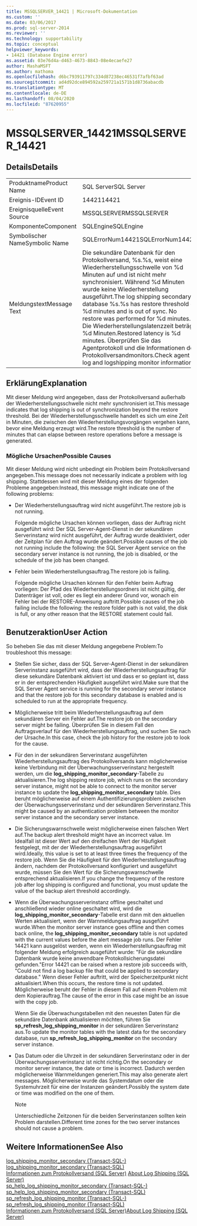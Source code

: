 ```yaml
---
title: MSSQLSERVER_14421 | Microsoft-Dokumentation
ms.custom: ''
ms.date: 03/06/2017
ms.prod: sql-server-2014
ms.reviewer: ''
ms.technology: supportability
ms.topic: conceptual
helpviewer_keywords:
- 14421 (Database Engine error)
ms.assetid: 03e76d4a-d463-4673-8843-08e4ecaefe27
author: MashaMSFT
ms.author: mathoma
ms.openlocfilehash: d6bc793911797c334d87238ec46531f7afbf63ad
ms.sourcegitcommit: ad4d92dce894592a259721a1571b1d8736abacdb
ms.translationtype: MT
ms.contentlocale: de-DE
ms.lasthandoff: 08/04/2020
ms.locfileid: "87620955"
---
```

# <a name="mssqlserver_14421"></a><span data-ttu-id="6cf8b-102">MSSQLSERVER_14421</span><span class="sxs-lookup"><span data-stu-id="6cf8b-102">MSSQLSERVER_14421</span></span>
    
## <a name="details"></a><span data-ttu-id="6cf8b-103">Details</span><span class="sxs-lookup"><span data-stu-id="6cf8b-103">Details</span></span>  
  
|||  
|-|-|  
|<span data-ttu-id="6cf8b-104">Produktname</span><span class="sxs-lookup"><span data-stu-id="6cf8b-104">Product Name</span></span>|<span data-ttu-id="6cf8b-105">SQL Server</span><span class="sxs-lookup"><span data-stu-id="6cf8b-105">SQL Server</span></span>|  
|<span data-ttu-id="6cf8b-106">Ereignis-ID</span><span class="sxs-lookup"><span data-stu-id="6cf8b-106">Event ID</span></span>|<span data-ttu-id="6cf8b-107">14421</span><span class="sxs-lookup"><span data-stu-id="6cf8b-107">14421</span></span>|  
|<span data-ttu-id="6cf8b-108">Ereignisquelle</span><span class="sxs-lookup"><span data-stu-id="6cf8b-108">Event Source</span></span>|<span data-ttu-id="6cf8b-109">MSSQLSERVER</span><span class="sxs-lookup"><span data-stu-id="6cf8b-109">MSSQLSERVER</span></span>|  
|<span data-ttu-id="6cf8b-110">Komponente</span><span class="sxs-lookup"><span data-stu-id="6cf8b-110">Component</span></span>|<span data-ttu-id="6cf8b-111">SQLEngine</span><span class="sxs-lookup"><span data-stu-id="6cf8b-111">SQLEngine</span></span>|  
|<span data-ttu-id="6cf8b-112">Symbolischer Name</span><span class="sxs-lookup"><span data-stu-id="6cf8b-112">Symbolic Name</span></span>|<span data-ttu-id="6cf8b-113">SQLErrorNum14421</span><span class="sxs-lookup"><span data-stu-id="6cf8b-113">SQLErrorNum14421</span></span>|  
|<span data-ttu-id="6cf8b-114">Meldungstext</span><span class="sxs-lookup"><span data-stu-id="6cf8b-114">Message Text</span></span>|<span data-ttu-id="6cf8b-115">Die sekundäre Datenbank für den Protokollversand, %s.%s, weist eine Wiederherstellungsschwelle von %d Minuten auf und ist nicht mehr synchronisiert. Während %d Minuten wurde keine Wiederherstellung ausgeführt.</span><span class="sxs-lookup"><span data-stu-id="6cf8b-115">The log shipping secondary database %s.%s has restore threshold of %d minutes and is out of sync. No restore was performed for %d minutes.</span></span> <span data-ttu-id="6cf8b-116">Die Wiederherstellungslatenzzeit beträgt %d Minuten.</span><span class="sxs-lookup"><span data-stu-id="6cf8b-116">Restored latency is %d minutes.</span></span> <span data-ttu-id="6cf8b-117">Überprüfen Sie das Agentprotokoll und die Informationen des Protokollversandmonitors.</span><span class="sxs-lookup"><span data-stu-id="6cf8b-117">Check agent log and logshipping monitor information.</span></span>|  
  
## <a name="explanation"></a><span data-ttu-id="6cf8b-118">Erklärung</span><span class="sxs-lookup"><span data-stu-id="6cf8b-118">Explanation</span></span>  
 <span data-ttu-id="6cf8b-119">Mit dieser Meldung wird angegeben, dass der Protokollversand außerhalb der Wiederherstellungsschwelle nicht mehr synchronisiert ist.</span><span class="sxs-lookup"><span data-stu-id="6cf8b-119">This message indicates that log shipping is out of synchronization beyond the restore threshold.</span></span> <span data-ttu-id="6cf8b-120">Bei der Wiederherstellungsschwelle handelt es sich um eine Zeit in Minuten, die zwischen den Wiederherstellungsvorgängen vergehen kann, bevor eine Meldung erzeugt wird.</span><span class="sxs-lookup"><span data-stu-id="6cf8b-120">The restore threshold is the number of minutes that can elapse between restore operations before a message is generated.</span></span>  
  
### <a name="possible-causes"></a><span data-ttu-id="6cf8b-121">Mögliche Ursachen</span><span class="sxs-lookup"><span data-stu-id="6cf8b-121">Possible Causes</span></span>  
 <span data-ttu-id="6cf8b-122">Mit dieser Meldung wird nicht unbedingt ein Problem beim Protokollversand angegeben.</span><span class="sxs-lookup"><span data-stu-id="6cf8b-122">This message does not necessarily indicate a problem with log shipping.</span></span> <span data-ttu-id="6cf8b-123">Stattdessen wird mit dieser Meldung eines der folgenden Probleme angegeben:</span><span class="sxs-lookup"><span data-stu-id="6cf8b-123">Instead, this message might indicate one of the following problems:</span></span>  
  
-   <span data-ttu-id="6cf8b-124">Der Wiederherstellungsauftrag wird nicht ausgeführt.</span><span class="sxs-lookup"><span data-stu-id="6cf8b-124">The restore job is not running.</span></span>  
  
     <span data-ttu-id="6cf8b-125">Folgende mögliche Ursachen können vorliegen, dass der Auftrag nicht ausgeführt wird: Der SQL Server-Agent-Dienst in der sekundären Serverinstanz wird nicht ausgeführt, der Auftrag wurde deaktiviert, oder der Zeitplan für den Auftrag wurde geändert.</span><span class="sxs-lookup"><span data-stu-id="6cf8b-125">Possible causes of the job not running include the following: the SQL Server Agent service on the secondary server instance is not running, the job is disabled, or the schedule of the job has been changed.</span></span>  
  
-   <span data-ttu-id="6cf8b-126">Fehler beim Wiederherstellungsauftrag.</span><span class="sxs-lookup"><span data-stu-id="6cf8b-126">The restore job is failing.</span></span>  
  
     <span data-ttu-id="6cf8b-127">Folgende mögliche Ursachen können für den Fehler beim Auftrag vorliegen: Der Pfad des Wiederherstellungsordners ist nicht gültig, der Datenträger ist voll, oder es liegt ein anderer Grund vor, wonach ein Fehler bei der RESTORE-Anweisung auftritt.</span><span class="sxs-lookup"><span data-stu-id="6cf8b-127">Possible causes of the job failing include the following: the restore folder path is not valid, the disk is full, or any other reason that the RESTORE statement could fail.</span></span>  
  
## <a name="user-action"></a><span data-ttu-id="6cf8b-128">Benutzeraktion</span><span class="sxs-lookup"><span data-stu-id="6cf8b-128">User Action</span></span>  
 <span data-ttu-id="6cf8b-129">So beheben Sie das mit dieser Meldung angegebene Problem:</span><span class="sxs-lookup"><span data-stu-id="6cf8b-129">To troubleshoot this message:</span></span>  
  
-   <span data-ttu-id="6cf8b-130">Stellen Sie sicher, dass der SQL Server-Agent-Dienst in der sekundären Serverinstanz ausgeführt wird, dass der Wiederherstellungsauftrag für diese sekundäre Datenbank aktiviert ist und dass er so geplant ist, dass er in der entsprechenden Häufigkeit ausgeführt wird.</span><span class="sxs-lookup"><span data-stu-id="6cf8b-130">Make sure that the SQL Server Agent service is running for the secondary server instance and that the restore job for this secondary database is enabled and is scheduled to run at the appropriate frequency.</span></span>  
  
-   <span data-ttu-id="6cf8b-131">Möglicherweise tritt beim Wiederherstellungsauftrag auf dem sekundären Server ein Fehler auf.</span><span class="sxs-lookup"><span data-stu-id="6cf8b-131">The restore job on the secondary server might be failing.</span></span> <span data-ttu-id="6cf8b-132">Überprüfen Sie in diesem Fall den Auftragsverlauf für den Wiederherstellungsauftrag, und suchen Sie nach der Ursache.</span><span class="sxs-lookup"><span data-stu-id="6cf8b-132">In this case, check the job history for the restore job to look for the cause.</span></span>  
  
-   <span data-ttu-id="6cf8b-133">Für den in der sekundären Serverinstanz ausgeführten Wiederherstellungsauftrag des Protokollversands kann möglicherweise keine Verbindung mit der Überwachungsserverinstanz hergestellt werden, um die **log_shipping_monitor_secondary**-Tabelle zu aktualisieren.</span><span class="sxs-lookup"><span data-stu-id="6cf8b-133">The log shipping restore job, which runs on the secondary server instance, might not be able to connect to the monitor server instance to update the **log_shipping_monitor_secondary** table.</span></span> <span data-ttu-id="6cf8b-134">Dies beruht möglicherweise auf einem Authentifizierungsproblem zwischen der Überwachungsserverinstanz und der sekundären Serverinstanz.</span><span class="sxs-lookup"><span data-stu-id="6cf8b-134">This might be caused by an authentication problem between the monitor server instance and the secondary server instance.</span></span>  
  
-   <span data-ttu-id="6cf8b-135">Die Sicherungswarnschwelle weist möglicherweise einen falschen Wert auf.</span><span class="sxs-lookup"><span data-stu-id="6cf8b-135">The backup alert threshold might have an incorrect value.</span></span> <span data-ttu-id="6cf8b-136">Im Idealfall ist dieser Wert auf den dreifachen Wert der Häufigkeit festgelegt, mit der der Wiederherstellungsauftrag ausgeführt wird.</span><span class="sxs-lookup"><span data-stu-id="6cf8b-136">Ideally, this value is set to at least three times the frequency of the restore job.</span></span> <span data-ttu-id="6cf8b-137">Wenn Sie die Häufigkeit für den Wiederherstellungsauftrag ändern, nachdem der Protokollversand konfiguriert und ausgeführt wurde, müssen Sie den Wert für die Sicherungswarnschwelle entsprechend aktualisieren.</span><span class="sxs-lookup"><span data-stu-id="6cf8b-137">If you change the frequency of the restore job after log shipping is configured and functional, you must update the value of the backup alert threshold accordingly.</span></span>  
  
-   <span data-ttu-id="6cf8b-138">Wenn die Überwachungsserverinstanz offline geschaltet und anschließend wieder online geschaltet wird, wird die **log_shipping_monitor_secondary**-Tabelle erst dann mit den aktuellen Werten aktualisiert, wenn der Warnmeldungsauftrag ausgeführt wurde.</span><span class="sxs-lookup"><span data-stu-id="6cf8b-138">When the monitor server instance goes offline and then comes back online, the **log_shipping_monitor_secondary** table is not updated with the current values before the alert message job runs.</span></span> <span data-ttu-id="6cf8b-139">Der Fehler 14421 kann ausgelöst werden, wenn ein Wiederherstellungsauftrag mit folgender Meldung erfolgreich ausgeführt wurde: "Für die sekundäre Datenbank wurde keine anwendbare Protokollsicherungsdatei gefunden."</span><span class="sxs-lookup"><span data-stu-id="6cf8b-139">Error 14421 can be raised when a restore job succeeds with, "Could not find a log backup file that could be applied to secondary database."</span></span> <span data-ttu-id="6cf8b-140">Wenn dieser Fehler auftritt, wird der Speicherzeitpunkt nicht aktualisiert.</span><span class="sxs-lookup"><span data-stu-id="6cf8b-140">When this occurs, the restore time is not updated.</span></span> <span data-ttu-id="6cf8b-141">Möglicherweise beruht der Fehler in diesem Fall auf einem Problem mit dem Kopierauftrag.</span><span class="sxs-lookup"><span data-stu-id="6cf8b-141">The cause of the error in this case might be an issue with the copy job.</span></span>  
  
     <span data-ttu-id="6cf8b-142">Wenn Sie die Überwachungstabellen mit den neuesten Daten für die sekundäre Datenbank aktualisieren möchten, führen Sie **sp_refresh_log_shipping_monitor** in der sekundären Serverinstanz aus.</span><span class="sxs-lookup"><span data-stu-id="6cf8b-142">To update the monitor tables with the latest data for the secondary database, run **sp_refresh_log_shipping_monitor** on the secondary server instance.</span></span>  
  
-   <span data-ttu-id="6cf8b-143">Das Datum oder die Uhrzeit in der sekundären Serverinstanz oder in der Überwachungsserverinstanz ist nicht richtig.</span><span class="sxs-lookup"><span data-stu-id="6cf8b-143">On the secondary or monitor server instance, the date or time is incorrect.</span></span> <span data-ttu-id="6cf8b-144">Dadurch werden möglicherweise Warnmeldungen generiert.</span><span class="sxs-lookup"><span data-stu-id="6cf8b-144">This may also generate alert messages.</span></span> <span data-ttu-id="6cf8b-145">Möglicherweise wurde das Systemdatum oder die Systemuhrzeit für eine der Instanzen geändert.</span><span class="sxs-lookup"><span data-stu-id="6cf8b-145">Possibly the system date or time was modified on the one of them.</span></span>  
  
    > [!NOTE]  
    >  <span data-ttu-id="6cf8b-146">Unterschiedliche Zeitzonen für die beiden Serverinstanzen sollten kein Problem darstellen.</span><span class="sxs-lookup"><span data-stu-id="6cf8b-146">Different time zones for the two server instances should not cause a problem.</span></span>  
  
## <a name="see-also"></a><span data-ttu-id="6cf8b-147">Weitere Informationen</span><span class="sxs-lookup"><span data-stu-id="6cf8b-147">See Also</span></span>  
 <span data-ttu-id="6cf8b-148">[log_shipping_monitor_secondary &#40;Transact-SQL-&#41;](/sql/relational-databases/system-tables/log-shipping-monitor-secondary-transact-sql) </span><span class="sxs-lookup"><span data-stu-id="6cf8b-148">[log_shipping_monitor_secondary &#40;Transact-SQL&#41;](/sql/relational-databases/system-tables/log-shipping-monitor-secondary-transact-sql) </span></span>  
 <span data-ttu-id="6cf8b-149">[Informationen zum Protokollversand &#40;SQL Server&#41;](../../database-engine/log-shipping/about-log-shipping-sql-server.md) </span><span class="sxs-lookup"><span data-stu-id="6cf8b-149">[About Log Shipping &#40;SQL Server&#41;](../../database-engine/log-shipping/about-log-shipping-sql-server.md) </span></span>  
 <span data-ttu-id="6cf8b-150">[sp_help_log_shipping_monitor_secondary &#40;Transact-SQL-&#41;](/sql/relational-databases/system-stored-procedures/sp-help-log-shipping-monitor-secondary-transact-sql) </span><span class="sxs-lookup"><span data-stu-id="6cf8b-150">[sp_help_log_shipping_monitor_secondary &#40;Transact-SQL&#41;](/sql/relational-databases/system-stored-procedures/sp-help-log-shipping-monitor-secondary-transact-sql) </span></span>  
 <span data-ttu-id="6cf8b-151">[sp_refresh_log_shipping_monitor &#40;Transact-SQL-&#41;](/sql/relational-databases/system-stored-procedures/sp-refresh-log-shipping-monitor-transact-sql) </span><span class="sxs-lookup"><span data-stu-id="6cf8b-151">[sp_refresh_log_shipping_monitor &#40;Transact-SQL&#41;](/sql/relational-databases/system-stored-procedures/sp-refresh-log-shipping-monitor-transact-sql) </span></span>  
 [<span data-ttu-id="6cf8b-152">Informationen zum Protokollversand &#40;SQL Server&#41;</span><span class="sxs-lookup"><span data-stu-id="6cf8b-152">About Log Shipping &#40;SQL Server&#41;</span></span>](../../database-engine/log-shipping/about-log-shipping-sql-server.md)  
  
  
